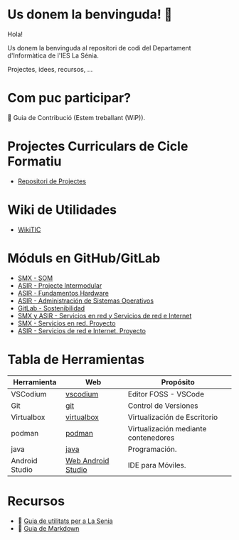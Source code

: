 # Us donem la benvinguda! 👋

Hola!

Us donem la benvinguda al repositori de codi del Departament d'Informàtica de l'IES La Sénia.

Projectes, idees, recursos, ...

# Com puc participar?

🌈 Guia de Contribució (Estem treballant (WiP)).

# Projectes Curriculars de Cicle Formatiu 

- [Repositori de Projectes](https://github.com/inforsenia/PCCF)

# Wiki de Utilidades

- [WikiTIC](https://github.com/inforsenia/utils/wiki)

# Móduls en GitHub/GitLab

- [SMX - SOM](https://gitlab.com/aberlanas/SMX-SOM)
- [ASIR - Projecte Intermodular](https://github.com/inforsenia/ASIR-Intermodular)
- [ASIR - Fundamentos Hardware](https://gitlab.com/aberlanas/ASIR-FHW)
- [ASIR - Administración de Sistemas Operativos](https://gitlab.com/aberlanas/ASIR-ASO)
- [GitLab - Sostenibilidad](https://gitlab.com/aberlanas/sostenibilidad)
- [SMX y ASIR - Servicios en red y Servicios de red e Internet](https://profesorjavi.github.io/SR/)
- [SMX - Servicios en red. Proyecto](https://profesorjavi.github.io/thelastofus/)
- [ASIR - Servicios de red e Internet. Proyecto](https://profesorjavi.github.io/Terraformadores/v5/)

# Tabla de Herramientas

| Herramienta | Web | Propósito |
| ------------|-----|-----------|
| VSCodium    |[vscodium](https://vscodium.com/)| Editor FOSS - VSCode |
| Git         |[git](https://git-scm.com/downloads)| Control de Versiones|
| Virtualbox  |[virtualbox](https://www.virtualbox.org/) | Virtualización de Escritorio |
| podman      |[podman](https://podman.io/)| Virtualización mediante contenedores |
| java        |[java](https://www.oracle.com/java/technologies/downloads/)| Programación.|
| Android Studio| [Web Android Studio](https://developer.android.com/studio?hl=es-419)| IDE para Móviles.|

# Recursos

- 🧙 [Guia de utilitats per a La Senia](https://github.com/inforsenia/utils)
- 🧙 [Guia de Markdown](https://docs.github.com/github/writing-on-github/getting-started-with-writing-and-formatting-on-github/basic-writing-and-formatting-syntax)



